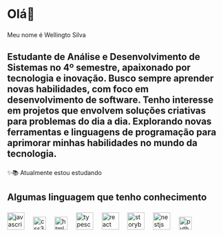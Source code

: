 <h1 align="left">Olá👋 </h1>

###

<p align="left">Meu nome é Wellingto Silva</p>

###

<h2 align="left">Estudante de Análise e Desenvolvimento de Sistemas no 4º semestre, apaixonado por tecnologia e inovação. Busco sempre aprender novas habilidades, com foco em desenvolvimento de software. Tenho interesse em projetos que envolvem soluções criativas para problemas do dia a dia. Explorando novas ferramentas e linguagens de programação para aprimorar minhas habilidades no mundo da tecnologia.</h2>

###

<p align="left">✨📚 Atualmente estou estudando</p>

###

<h2 align="left">Algumas linguagem que tenho conhecimento</h2>

###

<div align="left">
  <img src="https://cdn.jsdelivr.net/gh/devicons/devicon/icons/javascript/javascript-original.svg" height="40" alt="javascript logo"  />
  <img width="12" />
  <img src="https://cdn.jsdelivr.net/gh/devicons/devicon/icons/css3/css3-original.svg" height="30" alt="css3 logo"  />
  <img width="12" />
  <img src="https://cdn.jsdelivr.net/gh/devicons/devicon/icons/html5/html5-original.svg" height="30" alt="html5 logo"  />
  <img width="12" />
  <img src="https://cdn.jsdelivr.net/gh/devicons/devicon/icons/typescript/typescript-original.svg" height="40" alt="typescript logo"  />
  <img width="12" />
  <img src="https://cdn.jsdelivr.net/gh/devicons/devicon/icons/react/react-original.svg" height="40" alt="react logo"  />
  <img width="12" />
  <img src="https://cdn.jsdelivr.net/gh/devicons/devicon/icons/storybook/storybook-original.svg" height="40" alt="storybook logo"  />
  <img width="12" />
  <img src="https://cdn.jsdelivr.net/gh/devicons/devicon/icons/nestjs/nestjs-original.svg" height="40" alt="nestjs logo"  />
  <img width="12" />
  <img src="https://cdn.jsdelivr.net/gh/devicons/devicon/icons/python/python-original.svg" height="30" alt="python logo"  />
  <img width="12" />
</div>

###
